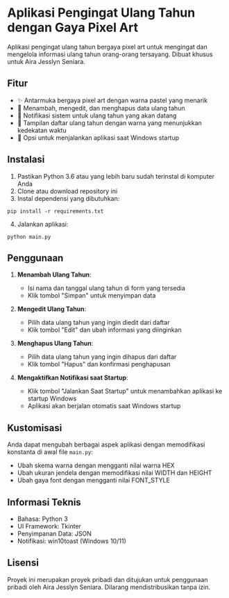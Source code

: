 # Aplikasi Pengingat Ulang Tahun dengan Gaya Pixel Art

Aplikasi pengingat ulang tahun bergaya pixel art untuk mengingat dan mengelola informasi ulang tahun orang-orang tersayang. Dibuat khusus untuk Aira Jesslyn Seniara.

## Fitur

- ✨ Antarmuka bergaya pixel art dengan warna pastel yang menarik
- 🎂 Menambah, mengedit, dan menghapus data ulang tahun
- 🔔 Notifikasi sistem untuk ulang tahun yang akan datang
- 📅 Tampilan daftar ulang tahun dengan warna yang menunjukkan kedekatan waktu
- 🚀 Opsi untuk menjalankan aplikasi saat Windows startup

## Instalasi

1. Pastikan Python 3.6 atau yang lebih baru sudah terinstal di komputer Anda
2. Clone atau download repository ini
3. Instal dependensi yang dibutuhkan:

```
pip install -r requirements.txt
```

4. Jalankan aplikasi:

```
python main.py
```

## Penggunaan

1. **Menambah Ulang Tahun**:
   - Isi nama dan tanggal ulang tahun di form yang tersedia
   - Klik tombol "Simpan" untuk menyimpan data

2. **Mengedit Ulang Tahun**:
   - Pilih data ulang tahun yang ingin diedit dari daftar
   - Klik tombol "Edit" dan ubah informasi yang diinginkan

3. **Menghapus Ulang Tahun**:
   - Pilih data ulang tahun yang ingin dihapus dari daftar
   - Klik tombol "Hapus" dan konfirmasi penghapusan

4. **Mengaktifkan Notifikasi saat Startup**:
   - Klik tombol "Jalankan Saat Startup" untuk menambahkan aplikasi ke startup Windows
   - Aplikasi akan berjalan otomatis saat Windows startup

## Kustomisasi

Anda dapat mengubah berbagai aspek aplikasi dengan memodifikasi konstanta di awal file `main.py`:

- Ubah skema warna dengan mengganti nilai warna HEX
- Ubah ukuran jendela dengan memodifikasi nilai WIDTH dan HEIGHT
- Ubah gaya font dengan mengganti nilai FONT_STYLE

## Informasi Teknis

- Bahasa: Python 3
- UI Framework: Tkinter
- Penyimpanan Data: JSON
- Notifikasi: win10toast (Windows 10/11)

## Lisensi

Proyek ini merupakan proyek pribadi dan ditujukan untuk penggunaan pribadi oleh Aira Jesslyn Seniara. Dilarang mendistribusikan tanpa izin. 